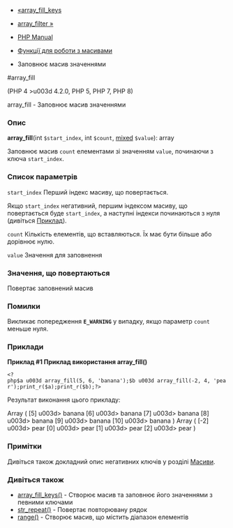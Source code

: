 - [«array_fill_keys](function.array-fill-keys.md)
- [array_filter »](function.array-filter.md)

- [PHP Manual](index.md)
- [Функції для роботи з масивами](ref.array.md)
- Заповнює масив значеннями

#array_fill

(PHP 4 \>u003d 4.2.0, PHP 5, PHP 7, PHP 8)

array_fill - Заповнює масив значеннями

### Опис

**array_fill**(int `$start_index`, int `$count`,
[mixed](language.types.declarations.md#language.types.declarations.mixed)
`$value`): array

Заповнює масив `count` елементами зі значенням `value`, починаючи з
ключа `start_index`.

### Список параметрів

`start_index`
Перший індекс масиву, що повертається.

Якщо `start_index` негативний, першим індексом масиву, що повертається
буде `start_index`, а наступні індекси починаються з нуля
(дивіться
[Приклад](function.array-fill.md#function.array-fill.example.basic)).

`count`
Кількість елементів, що вставляються. Їх має бути більше або дорівнює нулю.

`value`
Значення для заповнення

### Значення, що повертаються

Повертає заповнений масив

### Помилки

Викликає попередження **`E_WARNING`** у випадку, якщо параметр `count`
меньше нуля.

### Приклади

**Приклад #1 Приклад використання **array_fill()****

` <?php$a u003d array_fill(5, 6, 'banana');$b u003d array_fill(-2, 4, 'pear');print_r($a);print_r($b);?> `

Результат виконання цього прикладу:

Array
(
[5] u003d> banana
[6] u003d> banana
[7] u003d> banana
[8] u003d> banana
[9] u003d> banana
[10] u003d> banana
)
Array
(
[-2] u003d> pear
[0] u003d> pear
[1] u003d> pear
[2] u003d> pear
)

### Примітки

Дивіться також докладний опис негативних ключів у розділі
[Масиви](language.types.array.md).

### Дивіться також

- [array_fill_keys()](function.array-fill-keys.md) - Створює масив
та заповнює його значеннями з певними ключами
- [str_repeat()](function.str-repeat.md) - Повертає повторювану
рядок
- [range()](function.range.md) - Створює масив, що містить діапазон
елементів
